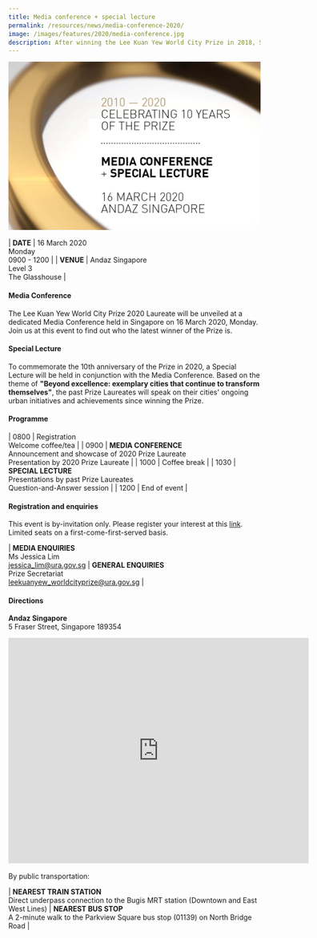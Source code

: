 ```yaml
---
title: Media conference + special lecture
permalink: /resources/news/media-conference-2020/
image: /images/features/2020/media-conference.jpg
description: After winning the Lee Kuan Yew World City Prize in 2018, Seoul in South Korea is going full speed ahead with new and ongoing urban regeneration initiatives to tackle emerging challenges. From innovative interventions to dampen rising housing prices, to a grand plan for greenery, Seoul is on a path to a safe and sustainable future.
---
```


![Media Conference](/images/features/2020/media-conference.jpg/)<br>

| **DATE** | 16 March 2020<br>Monday<br>0900 - 1200 | 
| **VENUE** | Andaz Singapore<br>Level 3<br>The Glasshouse |

#### **Media Conference** 

The Lee Kuan Yew World City Prize 2020 Laureate will be unveiled at a dedicated Media Conference held in Singapore on 16 March 2020, Monday. Join us at this event to find out who the latest winner of the Prize is. 

#### **Special Lecture** 

To commemorate the 10th anniversary of the Prize in 2020, a Special Lecture will be held in conjunction with the Media Conference. Based on the theme of **"Beyond excellence: exemplary cities that continue to transform themselves"**, the past Prize Laureates will speak on their cities' ongoing urban initiatives and achievements since winning the Prize. 

#### **Programme**

| 0800 | Registration<br>Welcome coffee/tea |
| 0900 | **MEDIA CONFERENCE**<br>Announcement and showcase of 2020 Prize Laureate<br>Presentation by 2020 Prize Laureate | 
| 1000 | Coffee break |
| 1030 | **SPECIAL LECTURE**<br>Presentations by past Prize Laureates<br>Question-and-Answer session | 
| 1200 | End of event |

#### **Registration and enquiries**

This event is by-invitation only. Please register your interest at this [link](www.google.com). Limited seats on a first-come-first-served basis.

| **MEDIA ENQUIRIES**<br>Ms Jessica Lim<br>[jessica_lim@ura.gov.sg](mailto:jessica_lim@ura.gov.sg) | **GENERAL ENQUIRIES**<br>Prize Secretariat<br>[leekuanyew_worldcityprize@ura.gov.sg](mailto:leekuanyew_worldcityprize@ura.gov.sg) |

#### **Directions**

**Andaz Singapore**
<br>5 Fraser Street, Singapore 189354

<iframe src="https://www.google.com/maps/embed?pb=!1m18!1m12!1m3!1d3988.7926313699095!2d103.85554121443127!3d1.299206599052409!2m3!1f0!2f0!3f0!3m2!1i1024!2i768!4f13.1!3m3!1m2!1s0x31da19b021e9ce07%3A0x6f6afbcfba9af1c1!2sAndaz%20Singapore%20-%20a%20concept%20by%20Hyatt!5e0!3m2!1sen!2ssg!4v1579502553293!5m2!1sen!2ssg" width="600" height="450" frameborder="0" style="border:0;" allowfullscreen=""></iframe>

By public transportation: 

| **NEAREST TRAIN STATION**<br>Direct underpass connection to the Bugis MRT station (Downtown and East West Lines) | **NEAREST BUS STOP**<br>A 2-minute walk to the Parkview Square bus stop (01139) on North Bridge Road | 
